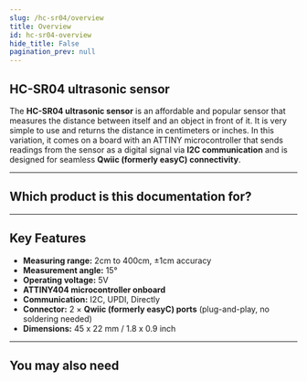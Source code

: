 ```yaml
---
slug: /hc-sr04/overview
title: Overview
id: hc-sr04-overview 
hide_title: False
pagination_prev: null
---
```


## HC-SR04 ultrasonic sensor

The **HC-SR04 ultrasonic sensor** is an affordable and popular sensor that measures the distance between itself and an object in front of it. It is very simple to use and returns the distance in centimeters or inches. In this variation, it comes on a board with an ATTINY microcontroller that sends readings from the sensor as a digital signal via **I2C communication** and is designed for seamless **Qwiic (formerly easyC) connectivity**.

<CenteredImage src="/img/hc-sr04/333001.jpg" alt="Ultrasonic sensor HC-SR04" caption="Ultrasonic sensor HC-SR04" />

---

## Which product is this documentation for?

<QuickLink 
  title="HC-SR04 ultrasonic sensor with easyC" 
  description="333001"
  url="https://soldered.com/product/ultrasonic-sensor-with-easyc/"
  image="/img/hc-sr04/333001.jpg" 
/>

---

## Key Features

- **Measuring range:** 2cm to 400cm, ±1cm accuracy
- **Measurement angle:** 15°
- **Operating voltage:** 5V
- **ATTINY404 microcontroller onboard**
- **Communication:** I2C, UPDI, Directly
- **Connector:** 2 × **Qwiic (formerly easyC) ports** (plug-and-play, no soldering needed)
- **Dimensions:** 45 x 22 mm / 1.8 x 0.9 inch

---

## You may also need

<QuickLink 
  title="Qwiic cable" 
  description="Qwiic (formerly easyC) compatible cables with connectors on both ends, available in various lengths."
  url="https://soldered.com/product/easyc-cable/"
  image="/img/333311.webp" 
/>